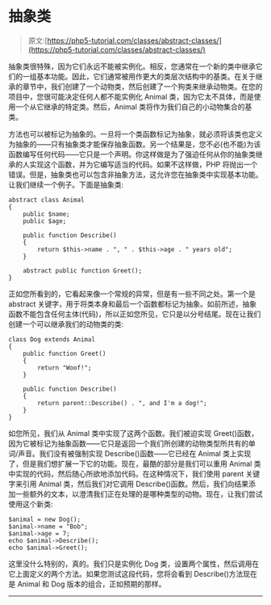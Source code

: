 # 抽象类

> 原文:[https://php5-tutorial.com/classes/abstract-classes/](https://php5-tutorial.com/classes/abstract-classes/)

抽象类很特殊，因为它们永远不能被实例化。相反，您通常在一个新的类中继承它们的一组基本功能。因此，它们通常被用作更大的类层次结构中的基类。在关于继承的章节中，我们创建了一个动物类，然后创建了一个狗类来继承动物类。在您的项目中，您很可能决定任何人都不能实例化 Animal 类，因为它太不具体，而是使用一个从它继承的特定类。然后，Animal 类将作为我们自己的小动物集合的基类。

方法也可以被标记为抽象的。一旦将一个类函数标记为抽象，就必须将该类也定义为抽象的——只有抽象类才能保存抽象函数。另一个结果是，您不必(也不能)为该函数编写任何代码——它只是一个声明。你这样做是为了强迫任何从你的抽象类继承的人实现这个函数，并为它编写适当的代码。如果不这样做，PHP 将抛出一个错误。但是，抽象类也可以包含非抽象方法，这允许您在抽象类中实现基本功能。让我们继续一个例子。下面是抽象类:

```
abstract class Animal
{
    public $name;
    public $age;

    public function Describe()
    {
        return $this->name . ", " . $this->age . " years old";    
    }

    abstract public function Greet();
}
```

正如您所看到的，它看起来像一个常规的异常，但是有一些不同之处。第一个是 abstract 关键字，用于将类本身和最后一个函数都标记为抽象。如前所述，抽象函数不能包含任何主体(代码)，所以正如您所见，它只是以分号结尾。现在让我们创建一个可以继承我们的动物类的类:

```
class Dog extends Animal
{
    public function Greet()
    {
        return "Woof!";    
    }

    public function Describe()
    {
        return parent::Describe() . ", and I'm a dog!";    
    }
}
```

如您所见，我们从 Animal 类中实现了这两个函数。我们被迫实现 Greet()函数，因为它被标记为抽象函数——它只是返回一个我们所创建的动物类型所共有的单词/声音。我们没有被强制实现 Describe()函数——它已经在 Animal 类上实现了，但是我们想扩展一下它的功能。现在，最酷的部分是我们可以重用 Animal 类中实现的代码，然后随心所欲地添加代码。在这种情况下，我们使用 parent 关键字来引用 Animal 类，然后我们对它调用 Describe()函数。然后，我们向结果添加一些额外的文本，以澄清我们正在处理的是哪种类型的动物。现在，让我们尝试使用这个新类:

<input type="hidden" name="IL_IN_ARTICLE">

```
$animal = new Dog();
$animal->name = "Bob";
$animal->age = 7;
echo $animal->Describe();
echo $animal->Greet();
```

这里没什么特别的，真的。我们只是实例化 Dog 类，设置两个属性，然后调用在它上面定义的两个方法。如果您测试这段代码，您将会看到 Describe()方法现在是 Animal 和 Dog 版本的组合，正如预期的那样。

* * *